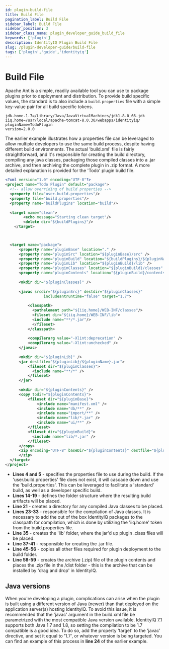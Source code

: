```yaml
---
id: plugin-build-file
title: Build File
pagination_label: Build File
sidebar_label: Build File
sidebar_position: 3
sidebar_class_name: plugin_developer_guide_build_file
keywords: ['plugin']
description: IdentityIQ Plugin Build File
slug: /plugin-developer-guide/build-file
tags: ['plugin','guide','identityiq']
---
```


# Build File

Apache Ant is a simple, readily available tool you can use to package plugins prior to deployment and distribution. To provide build specific values, the standard is to also include a `build.properties` file with a simple key-value pair for all build specific tokens.

```text
jdk.home.1.7=/Library/Java/JavaVirtualMachines/jdk1.8.0_66.jdk
iiq.home=/usr/local/apache-tomcat-8.0.30/webapps/identityiq/
pluginName=TodoPlugin
version=2.0.0
```

The earlier example illustrates how a properties file can be leveraged to allow multiple developers to use the same build process, despite having different build environments. The actual 'build.xml' file is fairly straightforward, and it's responsible for creating the build directory, compiling any java classes, packaging those compiled classes into a .jar archive, and then archiving the complete plugin in .zip format. A more detailed explanation is provided for the 'Todo' plugin build file.


```xml
<?xml version="1.0" encoding="UTF-8"?>
<project name="Todo Plugin" default="package">
  <!-- allow overriding of build properties -->
  <property file="user.build.properties"/>
  <property file="build.properties"/>
  <property name="buildPlugins" location="build"/>
    
  <target name="clean">
        <echo message="Starting clean target"/>
        <delete dir="${buildPlugins}"/>
    </target>

 

  <target name="package">
      <property name="pluginBase" location="." />
      <property name="pluginSrc" location="${pluginBase}/src" />
      <property name="pluginBuild" location="${buildPlugins}/${pluginName}" />
      <property name="pluginLib" location="${pluginBuild}/lib" />
      <property name="pluginClasses" location="${pluginBuild}/classes" />
      <property name="pluginContents" location="${pluginBuild}/contents" />
          
      <mkdir dir="${pluginClasses}" />
          
      <javac srcdir="${pluginSrc}" destdir="${pluginClasses}"
                 includeantruntime="false" target="1.7">
        
          <classpath>
            <pathelement path="${iiq.home}/WEB-INF/classes"/>
            <fileset dir="${iiq.home}/WEB-INF/lib">
            <include name="**/*.jar"/>
            </fileset>
          </classpath>
        
          <compilerarg value="-Xlint:deprecation" />
          <compilerarg value="-Xlint:unchecked" />
      </javac>
          
      <mkdir dir="${pluginLib}" />
      <jar destfile="${pluginLib}/${pluginName}.jar">
          <fileset dir="${pluginClasses}">
            <include name="**/*" />
          </fileset>
      </jar>
          
      <mkdir dir="${pluginContents}" />
      <copy todir="${pluginContents}">
          <fileset dir="${pluginBase}">
              <include name="manifest.xml" />
              <include name="db/**" />
              <include name="import/**" />
              <include name="lib/*.jar" />
              <include name="ui/**" />
          </fileset>
          <fileset dir="${pluginBuild}">
            <include name="lib/*.jar" />
          </fileset>
      </copy>
      <zip encoding="UTF-8" baseDir="${pluginContents}" destfile="${pluginBuild}/dist/${pluginName}.${version}.zip">
      </zip>
  </target>
</project>
```

- **Lines 4 and 5** - specifies the properties file to use during the build. If the 'user.build.properties' file does not exist, it will cascade down and use the 'build.properties'. This can be leveraged to facilitate a 'standard' build, as well as a developer specific build.
- **Lines 14-19** - defines the folder structure where the resulting build artifacts will be placed.
- **Line 21** - creates a directory for any compiled Java classes to be placed.
- **Lines 23-33** - responsible for the compilation of Java classes. It is necessary to add the out of the box IdentityIQ packages to the classpath for compilation, which is done by utilizing the 'iiq.home' token from the build.properties file.
- **Line 35** - creates the 'lib' folder, where the jar'd up plugin .class files will be placed.
- **Line 37-41** - responsible for creating the .jar file.
- **Line 45-56** - copies all other files required for plugin deployment to the build folder.
- **Line 58-59** - creates the archive (.zip) file of the plugin contents and places the .zip file in the /dist folder - this is the archive that can be installed by 'drag and drop' in IdentityIQ.

## Java versions

When you're developing a plugin, complications can arise when the plugin is built using a different version of Java (newer) than that deployed on the application server(s) hosting IdentityIQ. To avoid this issue, it is recommended that the 'javac' argument in the build.xml file be parametrized with the most compatible Java version available. IdentityIQ 7.1 supports both Java 1.7 and 1.8, so setting the compilation to be 1.7 compatible is a good idea. To do so, add the property 'target' to the 'javac' directive, and set it equal to '1.7', or whatever version is being targeted. You can find an example of this process in **line 24** of the earlier example. 
